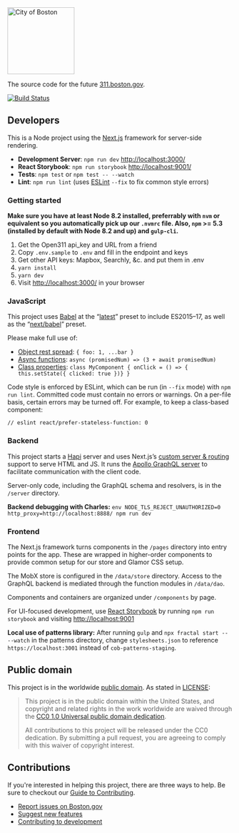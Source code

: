 <img src="https://cloud.githubusercontent.com/assets/9234/19400090/8c20c53c-9222-11e6-937c-02bce55e5301.png" alt="City of Boston" width="150" />

The source code for the future [311.boston.gov](https://311.boston.gov).

[![Build Status](https://travis-ci.org/CityOfBoston/311.svg?branch=develop)](https://travis-ci.org/CityOfBoston/311)

## Developers

This is a Node project using the [Next.js](https://github.com/zeit/next.js/)
framework for server-side rendering.

 * **Development Server**: `npm run dev` <http://localhost:3000/>
 * **React Storybook**: `npm run storybook` <http://localhost:9001/>
 * **Tests**: `npm test` or `npm test -- --watch`
 * **Lint**: `npm run lint` (uses [ESLint](http://eslint.org/) `--fix` to fix common style errors)

### Getting started

__Make sure you have at least Node 8.2 installed, preferrably with `nvm` or
equivalent so you automatically pick up our `.nvmrc` file. Also, `npm` >= 5.3
(installed by default with Node 8.2 and up) and `gulp-cli`.__

 1. Get the Open311 api_key and URL from a friend
 1. Copy `.env.sample` to `.env` and fill in the endpoint and keys
 1. Get other API keys: Mapbox, Searchly, &c. and put them in .env
 1. `yarn install`
 1. `yarn dev`
 1. Visit <http://localhost:3000/> in your browser

### JavaScript

This project uses [Babel](https://babeljs.io/) at the
“[latest](https://babeljs.io/docs/plugins/preset-latest/)” preset to include
ES2015–17, as well as the
“[next/babel](https://github.com/zeit/next.js/blob/master/server/build/babel/preset.js)”
preset.

Please make full use of:

 * [Object rest spread](https://babeljs.io/docs/plugins/transform-object-rest-spread/): `{ foo: 1, ...bar }`
 * [Async functions](https://babeljs.io/docs/plugins/transform-async-to-generator/): `async (promisedNum) => (3 + await promisedNum)`
 * [Class properties](https://babeljs.io/docs/plugins/transform-class-properties/): `class MyComponent { onClick = () => { this.setState({ clicked: true })} }`

Code style is enforced by ESLint, which can be run (in `--fix` mode) with
`npm run lint`. Committed code must contain no errors or warnings. On a per-file
basis, certain errors may be turned off. For example, to keep a class-based
component:

```
// eslint react/prefer-stateless-function: 0
```

### Backend

This project starts a [Hapi](https://hapijs.com/) server and uses Next.js’s
[custom server & routing](https://github.com/zeit/next.js#custom-server-and-routing)
support to serve HTML and JS. It runs the
[Apollo GraphQL server](https://github.com/apollographql/graphql-server) to
facilitate communication with the client code.

Server-only code, including the GraphQL schema and resolvers, is in the
`/server` directory.

**Backend debugging with Charles:**
`env NODE_TLS_REJECT_UNAUTHORIZED=0 http_proxy=http://localhost:8888/ npm run dev`

### Frontend

The Next.js framework turns components in the `/pages` directory into entry
points for the app. These are wrapped in higher-order components to provide
common setup for our store and Glamor CSS setup.

The MobX store is configured in the `/data/store` directory. Access to the
GraphQL backend is mediated through the function modules in `/data/dao`.

Components and containers are organized under `/components` by page.

For UI-focused development, use [React Storybook](https://getstorybook.io/) by
running `npm run storybook` and visiting <http://localhost:9001>

**Local use of patterns library:** After running `gulp` and `npx fractal
start -- --watch` in the patterns directory, change `stylesheets.json` to
reference `https://localhost:3001` instead of `cob-patterns-staging`.

## Public domain

This project is in the worldwide [public domain](LICENSE.md). As stated in [LICENSE](LICENSE.md):

> This project is in the public domain within the United States, and copyright and related rights in the work worldwide are waived through the [CC0 1.0 Universal public domain dedication](https://creativecommons.org/publicdomain/zero/1.0/).
>
> All contributions to this project will be released under the CC0 dedication. By submitting a pull request, you are agreeing to comply with this waiver of copyright interest.

## Contributions

If you're interested in helping this project, there are three ways to help. Be sure to checkout our [Guide to Contributing](https://github.com/CityOfBoston/boston.gov/blob/develop/guides/03-contributing-to-boston.gov.md).

* [Report issues on Boston.gov](https://github.com/CityOfBoston/boston.gov/blob/develop/guides/03-contributing-to-boston.gov.md#reporting-bugs)
* [Suggest new features](https://github.com/CityOfBoston/boston.gov/blob/develop/guides/03-contributing-to-boston.gov.md#suggest-new-features)
* [Contributing to development](https://github.com/CityOfBoston/boston.gov/blob/develop/guides/03-contributing-to-boston.gov.md#contributing-to-development)
